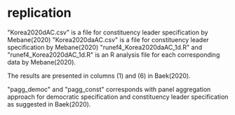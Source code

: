# replication

"Korea2020dAC.csv" is a file for constituency leader specification by Mebane(2020)
"Korea2020daAC.csv" is a file for constituency leader specification by Mebane(2020)
"runef4_Korea2020daAC_1d.R" and "runef4_Korea2020dAC_1d.R" is an R analysis file for each corresponding data by Mebane(2020).

The results are presented in columns (1) and (6) in Baek(2020).

"pagg_democ" and "pagg_const" corresponds with panel aggregation approach for democratic specification and constituency leader specification as 
suggested in Baek(2020).
